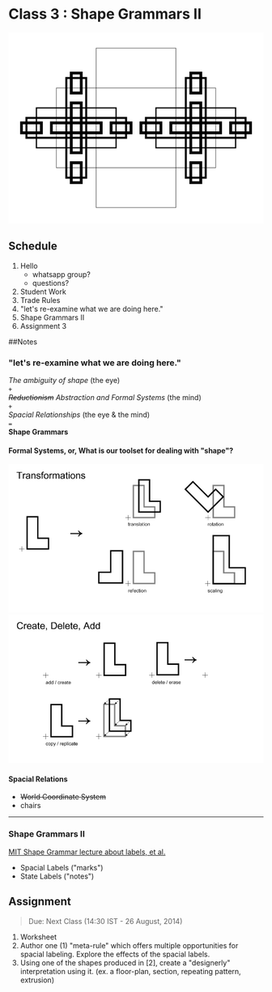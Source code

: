 # Class 3 : Shape Grammars II

![Greek Cross Comp.](Content/GreekCross_0.png)

## Schedule

1. Hello
    * whatsapp group?
    * questions?
2. Student Work  
3. Trade Rules
4. "let's re-examine what we are doing here."  
5. Shape Grammars II
6. Assignment 3  

##Notes

### "let's re-examine what we are doing here."

*The ambiguity of shape* (the eye)    
`+`    
*~~Reductionism~~ Abstraction and Formal Systems* (the mind)    
`+`  
*Spacial Relationships* (the eye & the mind)    
`=`    
**Shape Grammars**

#### Formal Systems, or, What is our toolset for dealing with "shape"?

![transformations](Content/transformations.png)  
![Add, Delete, Copy](Content/addDeleteCopy.png)  

#### Spacial Relations

* ~~World Coordinate System~~
* chairs

---

### Shape Grammars II

[MIT Shape Grammar lecture about labels, et al.](http://ocw.mit.edu/courses/architecture/4-520-computational-design-i-theory-and-applications-fall-2005/lecture-notes/lect3.pdf)

* Spacial Labels ("marks")
* State Labels ("notes")

## Assignment

> Due: Next Class (14:30 IST - 26 August, 2014)

1. Worksheet
2. Author one (1) "meta-rule" which offers multiple opportunities for spacial labeling.  Explore the effects of the spacial labels.
3. Using one of the shapes produced in [2], create a "designerly" interpretation using it.  (ex. a floor-plan, section, repeating pattern, extrusion)
